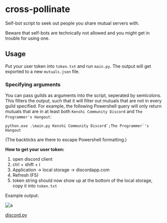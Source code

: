 # cross-pollinate

Self-bot script to seek out people you share mutual servers with.

Beware that self-bots are technically not allowed and you might get in trouble for using one.

## Usage

Put your user token into `token.txt` and run `main.py`. The output will get exported to a new `mutuals.json` file.

### Specifying arguments

You can pass guilds as arguments into the script, seperated by semicolons. This filters the output, such that it will filter out mutuals that are not in every guild specified. For example, the following Powershell query will only return mutuals that are in at least both `Kenshi Community Discord` and `The Programmer's Hangout`:

```python.exe .\main.py Kenshi Community Discord`;The Programmer`'s Hangout```

(The backticks are there to escape Powershell formatting.)

**How to get your user token:**

1. open discord client
2. ctrl + shift + i
3. Application -> local storage -> discordapp.com
4. Refresh (F5)
5. token string should now show up at the bottom of the local storage, copy it into `token.txt`

Example output:

![a](https://i.imgur.com/v6FsBIz.png)

[discord.py](https://github.com/Rapptz/discord.py)
